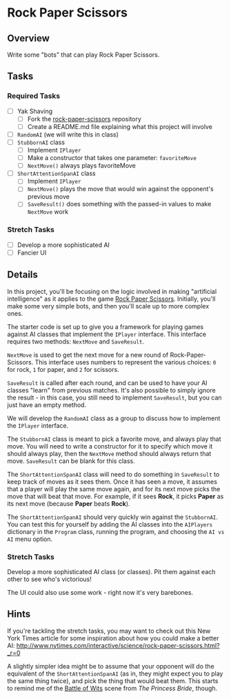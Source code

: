 # Rock Paper Scissors

## Overview

Write some "bots" that can play Rock Paper Scissors.

## Tasks

### Required Tasks

- [ ] Yak Shaving
  - [ ] Fork the [rock-paper-scissors](https://github.com/wcci-summer-2016/rock-paper-scissors) repository
  - [ ] Create a README.md file explaining what this project will involve
- [ ] `RandomAI` (we will write this in class)
- [ ] `StubbornAI` class
  - [ ] Implement `IPlayer`
  - [ ] Make a constructor that takes one parameter: `favoriteMove`
  - [ ] `NextMove()` always plays favoriteMove
- [ ] `ShortAttentionSpanAI` class
  - [ ] Implement `IPlayer`
  - [ ] `NextMove()` plays the move that would win against the opponent's previous move
  - [ ] `SaveResult()` does something with the passed-in values to make `NextMove` work

### Stretch Tasks

- [ ] Develop a more sophisticated AI
- [ ] Fancier UI

## Details

In this project, you'll be focusing on the logic involved in making "artificial intelligence" as it applies to the game [Rock Paper Scissors](https://en.wikipedia.org/wiki/Rock-paper-scissors). Initially, you'll make some very simple bots, and then you'll scale up to more complex ones.

The starter code is set up to give you a framework for playing games against AI classes that implement the `IPlayer` interface. This interface requires two methods: `NextMove` and `SaveResult`.

`NextMove` is used to get the next move for a new round of Rock-Paper-Scissors. This interface uses numbers to represent the various choices: `0` for rock, `1` for paper, and `2` for scissors.

`SaveResult` is called after each round, and can be used to have your AI classes "learn" from previous matches. It's also possible to simply ignore the result - in this case, you still need to implement `SaveResult`, but you can just have an empty method.

We will develop the `RandomAI` class as a group to discuss how to implement the `IPlayer` interface.

The `StubbornAI` class is meant to pick a favorite move, and always play that move. You will need to write a constructor for it to specify which move it should always play, then the `NextMove` method should always return that move. `SaveResult` can be blank for this class.

The `ShortAttentionSpanAI` class will need to do something in `SaveResult` to keep track of moves as it sees them. Once it has seen a move, it assumes that a player will play the same move again, and for its next move picks the move that will beat that move. For example, if it sees **Rock**, it picks **Paper** as its next move (because **Paper** beats **Rock**).

The `ShortAttentionSpanAI` should very quickly win against the `StubbornAI`. You can test this for yourself by adding the AI classes into the `AIPlayers` dictionary in the `Program` class, running the program, and choosing the `AI vs AI` menu option.


### Stretch Tasks

Develop a more sophisticated AI class (or classes). Pit them against each other to see who's victorious!

The UI could also use some work - right now it's very barebones.

## Hints

If you're tackling the stretch tasks, you may want to check out this New York Times article for some inspiration about how you could make a better AI:
http://www.nytimes.com/interactive/science/rock-paper-scissors.html?_r=0

A slightly simpler idea might be to assume that your opponent will do the equivalent of the `ShortAttentionSpanAI` (as in, they might expect you to play the same thing twice), and pick the thing that would beat them. This starts to remind me of the [Battle of Wits](https://www.youtube.com/watch?v=i6TQ7ljcsjk) scene from _The Princess Bride_, though.
